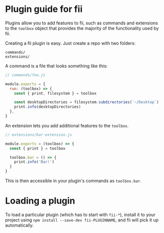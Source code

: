 # Plugin guide for fii

Plugins allow you to add features to fii, such as commands and
extensions to the `toolbox` object that provides the majority of the functionality
used by fii.

Creating a fii plugin is easy. Just create a repo with two folders:

```
commands/
extensions/
```

A command is a file that looks something like this:

```js
// commands/foo.js

module.exports = {
  run: (toolbox) => {
    const { print, filesystem } = toolbox

    const desktopDirectories = filesystem.subdirectories(`~/Desktop`)
    print.info(desktopDirectories)
  },
}
```

An extension lets you add additional features to the `toolbox`.

```js
// extensions/bar-extension.js

module.exports = (toolbox) => {
  const { print } = toolbox

  toolbox.bar = () => {
    print.info('Bar!')
  }
}
```

This is then accessible in your plugin's commands as `toolbox.bar`.

# Loading a plugin

To load a particular plugin (which has to start with `fii-*`),
install it to your project using `npm install --save-dev fii-PLUGINNAME`,
and fii will pick it up automatically.
